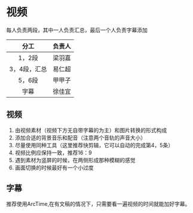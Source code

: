 # 视频

每人负责两段，其中一人负责汇总，最后一个人负责字幕添加

|分工|负责人|
|:--:|:---:|
|1，2段|梁羽嘉|
|3，4段，汇总|易仁超|
|5，6段|甲甲子|
|字幕|徐佳宜|

## 视频

1. 由视频素材（视频下方无自带字幕的为主）和图片转换的形式构成
2. 添加合适的背景音乐和配音（注意两个音轨的声音大小）
3. 尽量使用同种工具（这里推荐快剪辑，它可以自动的完成第4，5条）
4. 视频比例应保持一致，推荐16：9
5. 遇到素材为竖屏的时候，在两侧形成那种模糊的感觉
6. 画面切换的时候最好有一个小过度

## 字幕

推荐使用ArcTime,在有文稿的情况下，只需要看一遍视频的时间就能加好字幕。
